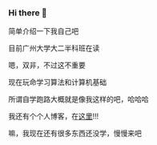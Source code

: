### Hi there 👋

简单介绍一下我自己吧

目前广州大学大二半科班在读

嗯，双非，不过这不重要

现在玩命学习算法和计算机基础

所谓自学跑路大概就是像我这样的吧，哈哈哈

我还有个个人博客，在[这里](https://nishikichisato.github.io/)!!!

嘛，我现在还有很多东西还没学，慢慢来吧

<!--
**NishikiChisato/NishikiChisato** is a ✨ _special_ ✨ repository because its `README.md` (this file) appears on your GitHub profile.

Here are some ideas to get you started:

- 🔭 I’m currently working on ...
- 🌱 I’m currently learning ...
- 👯 I’m looking to collaborate on ...
- 🤔 I’m looking for help with ...
- 💬 Ask me about ...
- 📫 How to reach me: ...
- 😄 Pronouns: ...
- ⚡ Fun fact: ...
-->
